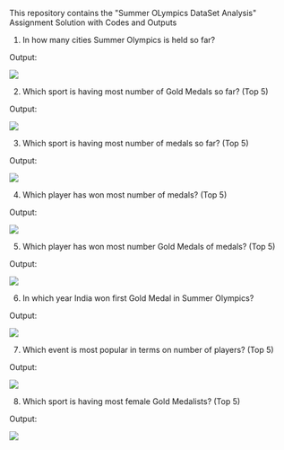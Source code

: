 This repository contains the "Summer OLympics DataSet Analysis" Assignment Solution with Codes and Outputs

1. In how many cities Summer Olympics is held so far?

Output:

![](readme_images/Sol_1.PNG)

2. Which sport is having most number of Gold Medals so far? (Top 5)

Output:

![](readme_images/Sol_2.PNG)

3. Which sport is having most number of medals so far? (Top 5)

Output:

![](readme_images/Sol_3.PNG)

4. Which player has won most number of medals? (Top 5)

Output:

![](readme_images/Sol_4.PNG)

5. Which player has won most number Gold Medals of medals? (Top 5)

Output:

![](readme_images/Sol_5.PNG)

6. In which year India won first Gold Medal in Summer Olympics?

Output:

![](readme_images/Sol_6.PNG)

7. Which event is most popular in terms on number of players? (Top 5)

Output:

![](readme_images/Sol_7.PNG)

8. Which sport is having most female Gold Medalists? (Top 5)

Output:

![](readme_images/Sol_8.PNG)
